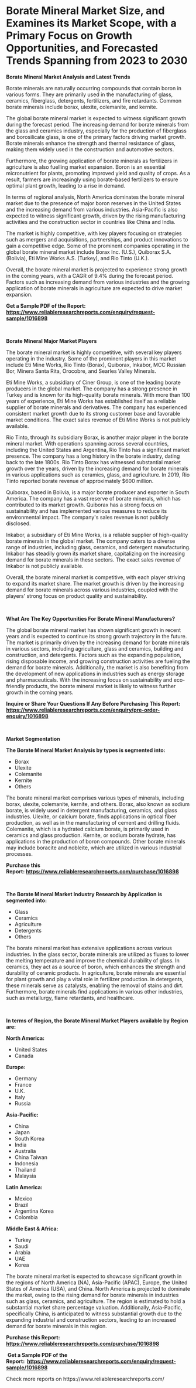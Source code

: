 <p><h1>Borate Mineral Market Size, and Examines its Market Scope, with a Primary Focus on Growth Opportunities, and Forecasted Trends Spanning from 2023 to 2030</h1></p><p><strong>Borate Mineral Market Analysis and Latest Trends</strong></p>
<p><p>Borate minerals are naturally occurring compounds that contain boron in various forms. They are primarily used in the manufacturing of glass, ceramics, fiberglass, detergents, fertilizers, and fire retardants. Common borate minerals include borax, ulexite, colemanite, and kernite.</p><p>The global borate mineral market is expected to witness significant growth during the forecast period. The increasing demand for borate minerals from the glass and ceramics industry, especially for the production of fiberglass and borosilicate glass, is one of the primary factors driving market growth. Borate minerals enhance the strength and thermal resistance of glass, making them widely used in the construction and automotive sectors.</p><p>Furthermore, the growing application of borate minerals as fertilizers in agriculture is also fuelling market expansion. Boron is an essential micronutrient for plants, promoting improved yield and quality of crops. As a result, farmers are increasingly using borate-based fertilizers to ensure optimal plant growth, leading to a rise in demand.</p><p>In terms of regional analysis, North America dominates the borate mineral market due to the presence of major boron reserves in the United States and the increasing demand from various industries. Asia-Pacific is also expected to witness significant growth, driven by the rising manufacturing activities and the construction sector in countries like China and India.</p><p>The market is highly competitive, with key players focusing on strategies such as mergers and acquisitions, partnerships, and product innovations to gain a competitive edge. Some of the prominent companies operating in the global borate mineral market include Borax Inc. (U.S.), Quiborax S.A. (Bolivia), Eti Mine Works A.S. (Turkey), and Rio Tinto (U.K.).</p><p>Overall, the borate mineral market is projected to experience strong growth in the coming years, with a CAGR of 9.4% during the forecast period. Factors such as increasing demand from various industries and the growing application of borate minerals in agriculture are expected to drive market expansion.</p></p>
<p><strong>Get a Sample PDF of the Report:&nbsp; <a href="https://www.reliableresearchreports.com/enquiry/request-sample/1016898">https://www.reliableresearchreports.com/enquiry/request-sample/1016898</a></strong></p>
<p>&nbsp;</p>
<p><strong>Borate Mineral Major Market Players</strong></p>
<p><p>The borate mineral market is highly competitive, with several key players operating in the industry. Some of the prominent players in this market include Eti Mine Works, Rio Tinto (Borax), Quiborax, Inkabor, MCC Russian Bor, Minera Santa Rita, Orocobre, and Searles Valley Minerals.</p><p>Eti Mine Works, a subsidiary of Ciner Group, is one of the leading borate producers in the global market. The company has a strong presence in Turkey and is known for its high-quality borate minerals. With more than 100 years of experience, Eti Mine Works has established itself as a reliable supplier of borate minerals and derivatives. The company has experienced consistent market growth due to its strong customer base and favorable market conditions. The exact sales revenue of Eti Mine Works is not publicly available.</p><p>Rio Tinto, through its subsidiary Borax, is another major player in the borate mineral market. With operations spanning across several countries, including the United States and Argentina, Rio Tinto has a significant market presence. The company has a long history in the borate industry, dating back to the late 1800s. Rio Tinto Borax has witnessed substantial market growth over the years, driven by the increasing demand for borate minerals in various applications such as ceramics, glass, and agriculture. In 2019, Rio Tinto reported borate revenue of approximately $600 million.</p><p>Quiborax, based in Bolivia, is a major borate producer and exporter in South America. The company has a vast reserve of borate minerals, which has contributed to its market growth. Quiborax has a strong focus on sustainability and has implemented various measures to reduce its environmental impact. The company's sales revenue is not publicly disclosed.</p><p>Inkabor, a subsidiary of Eti Mine Works, is a reliable supplier of high-quality borate minerals in the global market. The company caters to a diverse range of industries, including glass, ceramics, and detergent manufacturing. Inkabor has steadily grown its market share, capitalizing on the increasing demand for borate minerals in these sectors. The exact sales revenue of Inkabor is not publicly available.</p><p>Overall, the borate mineral market is competitive, with each player striving to expand its market share. The market growth is driven by the increasing demand for borate minerals across various industries, coupled with the players' strong focus on product quality and sustainability.</p></p>
<p>&nbsp;</p>
<p><strong>What Are The Key Opportunities For Borate Mineral Manufacturers?</strong></p>
<p><p>The global borate mineral market has shown significant growth in recent years and is expected to continue its strong growth trajectory in the future. The market is primarily driven by the increasing demand for borate minerals in various sectors, including agriculture, glass and ceramics, building and construction, and detergents. Factors such as the expanding population, rising disposable income, and growing construction activities are fueling the demand for borate minerals. Additionally, the market is also benefiting from the development of new applications in industries such as energy storage and pharmaceuticals. With the increasing focus on sustainability and eco-friendly products, the borate mineral market is likely to witness further growth in the coming years.</p></p>
<p><strong>Inquire or Share Your Questions If Any Before Purchasing This Report: <a href="https://www.reliableresearchreports.com/enquiry/pre-order-enquiry/1016898">https://www.reliableresearchreports.com/enquiry/pre-order-enquiry/1016898</a></strong></p>
<p>&nbsp;</p>
<p><strong>Market Segmentation</strong></p>
<p><strong>The Borate Mineral Market Analysis by types is segmented into:</strong></p>
<p><ul><li>Borax</li><li>Ulexite</li><li>Colemanite</li><li>Kernite</li><li>Others</li></ul></p>
<p><p>The borate mineral market comprises various types of minerals, including borax, ulexite, colemanite, kernite, and others. Borax, also known as sodium borate, is widely used in detergent manufacturing, ceramics, and glass industries. Ulexite, or calcium borate, finds applications in optical fiber production, as well as in the manufacturing of cement and drilling fluids. Colemanite, which is a hydrated calcium borate, is primarily used in ceramics and glass production. Kernite, or sodium borate hydrate, has applications in the production of boron compounds. Other borate minerals may include boracite and nobleite, which are utilized in various industrial processes.</p></p>
<p><strong>Purchase this Report:&nbsp;<a href="https://www.reliableresearchreports.com/purchase/1016898">https://www.reliableresearchreports.com/purchase/1016898</a></strong></p>
<p>&nbsp;</p>
<p><strong>The Borate Mineral Market Industry Research by Application is segmented into:</strong></p>
<p><ul><li>Glass</li><li>Ceramics</li><li>Agriculture</li><li>Detergents</li><li>Others</li></ul></p>
<p><p>The borate mineral market has extensive applications across various industries. In the glass sector, borate minerals are utilized as fluxes to lower the melting temperature and improve the chemical durability of glass. In ceramics, they act as a source of boron, which enhances the strength and durability of ceramic products. In agriculture, borate minerals are essential for plant growth and play a vital role in fertilizer production. In detergents, these minerals serve as catalysts, enabling the removal of stains and dirt. Furthermore, borate minerals find applications in various other industries, such as metallurgy, flame retardants, and healthcare.</p></p>
<p>&nbsp;</p>
<p><strong>In terms of Region, the Borate Mineral Market Players available by Region are:</strong></p>
<p>
    <p> <strong> North America: </strong>
        <ul>
            <li>United States</li>
            <li>Canada</li>
        </ul>
        </p> 
    <p> <strong> Europe: </strong>
        <ul>
            <li>Germany</li>
            <li>France</li>
            <li>U.K.</li>
            <li>Italy</li>
            <li>Russia</li>
        </ul>
        </p> 
    <p> <strong> Asia-Pacific: </strong>
        <ul>
            <li>China</li>
            <li>Japan</li>
            <li>South Korea</li>
            <li>India</li>
            <li>Australia</li>
            <li>China Taiwan</li>
            <li>Indonesia</li>
            <li>Thailand</li>
            <li>Malaysia</li>
        </ul>
        </p> 
    <p> <strong> Latin America: </strong>
        <ul>
            <li>Mexico</li>
            <li>Brazil</li>
            <li>Argentina Korea</li>
            <li>Colombia</li>
        </ul>
        </p> 
    <p> <strong> Middle East & Africa: </strong>
        <ul>
            <li>Turkey</li>
            <li>Saudi</li>
            <li>Arabia</li>
            <li>UAE</li>
            <li>Korea</li>
        </ul>
    </p>
    </p>
<p><p>The borate mineral market is expected to showcase significant growth in the regions of North America (NA), Asia-Pacific (APAC), Europe, the United States of America (USA), and China. North America is projected to dominate the market, owing to the rising demand for borate minerals in industries such as glass, ceramics, and agriculture. The region is estimated to hold a substantial market share percentage valuation. Additionally, Asia-Pacific, specifically China, is anticipated to witness substantial growth due to the expanding industrial and construction sectors, leading to an increased demand for borate minerals in this region.</p></p>
<p><strong>Purchase this Report: <a href="https://www.reliableresearchreports.com/purchase/1016898">https://www.reliableresearchreports.com/purchase/1016898</a></strong></p>
<p>&nbsp;<strong>Get a Sample PDF of the Report:&nbsp;&nbsp;<a href="https://www.reliableresearchreports.com/enquiry/request-sample/1016898">https://www.reliableresearchreports.com/enquiry/request-sample/1016898</a></strong></p>
<p><strong></strong></p>
<p>Check more reports on https://www.reliableresearchreports.com/</p>